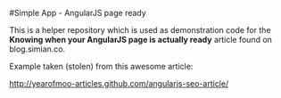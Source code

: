 #Simple App - AngularJS page ready

This is a helper repository which is used as demonstration code for the **Knowing when your AngularJS page is actually ready** article found on blog.simian.co.

Example taken (stolen) from this awesome article:

http://yearofmoo-articles.github.com/angularjs-seo-article/
